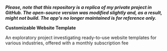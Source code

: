 _**Please, note that this repository is a replica of my private project in GitHub. The open-source version was modified slightly and, as a result, might not build. The app's no longer maintained is for reference only.**_

**Customizable Website Template**

 An exploratory project investigating ready-to-use website templates for various industries, offered with a monthly subscription fee
